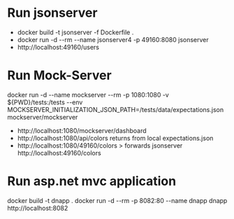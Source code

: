 

# Run jsonserver
* docker build -t jsonserver -f Dockerfile .
* docker run -d --rm --name jsonserver4 -p 49160:8080 jsonserver
* http://localhost:49160/users

# Run Mock-Server
docker run -d --name mockserver --rm -p 1080:1080 -v ${PWD}/tests:/tests --env MOCKSERVER_INITIALIZATION_JSON_PATH=/tests/data/expectations.json mockserver/mockserver

* http://localhost:1080/mockserver/dashboard
* http://localhost:1080/api/colors returns from local expectations.json
* http://localhost:1080/49160/colors > forwards jsonserver http://localhost:49160/colors

# Run asp.net mvc application
docker build -t dnapp .
docker run -d --rm -p 8082:80 --name dnapp dnapp
http://localhost:8082